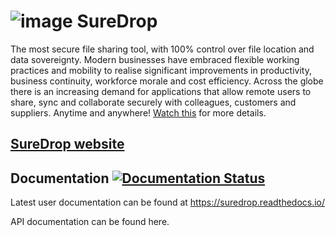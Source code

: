 # ![image](https://s3-ap-southeast-2.amazonaws.com/suredrop-downloads/SureDropLogo50x50.png)  SureDrop

The most secure file sharing tool, with 100% control over file location and data sovereignty. Modern businesses have embraced flexible working practices and mobility to realise significant improvements in productivity, business continuity, workforce morale and cost efficiency. Across the globe there is an increasing demand for applications that allow remote users to share, sync and collaborate securely with colleagues, customers and suppliers. Anytime and anywhere! [Watch this](https://youtu.be/3pwnRjww8Vg) for more details.

## [SureDrop website](https://www.sdrop.com/)

## Documentation [![Documentation Status](https://readthedocs.org/projects/suredrop/badge/?version=latest)](https://suredrop.readthedocs.io/en/latest/?badge=latest)

Latest user documentation can be found at <https://suredrop.readthedocs.io/>

API documentation can be found here.
